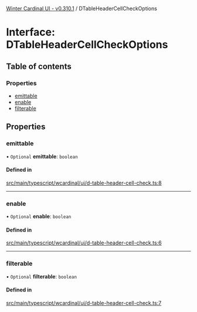 [Winter Cardinal UI - v0.310.1](../index.md) / DTableHeaderCellCheckOptions

# Interface: DTableHeaderCellCheckOptions

## Table of contents

### Properties

- [emittable](DTableHeaderCellCheckOptions.md#emittable)
- [enable](DTableHeaderCellCheckOptions.md#enable)
- [filterable](DTableHeaderCellCheckOptions.md#filterable)

## Properties

### emittable

• `Optional` **emittable**: `boolean`

#### Defined in

[src/main/typescript/wcardinal/ui/d-table-header-cell-check.ts:8](https://github.com/winter-cardinal/winter-cardinal-ui/blob/v0.310.1/src/main/typescript/wcardinal/ui/d-table-header-cell-check.ts#L8)

___

### enable

• `Optional` **enable**: `boolean`

#### Defined in

[src/main/typescript/wcardinal/ui/d-table-header-cell-check.ts:6](https://github.com/winter-cardinal/winter-cardinal-ui/blob/v0.310.1/src/main/typescript/wcardinal/ui/d-table-header-cell-check.ts#L6)

___

### filterable

• `Optional` **filterable**: `boolean`

#### Defined in

[src/main/typescript/wcardinal/ui/d-table-header-cell-check.ts:7](https://github.com/winter-cardinal/winter-cardinal-ui/blob/v0.310.1/src/main/typescript/wcardinal/ui/d-table-header-cell-check.ts#L7)
